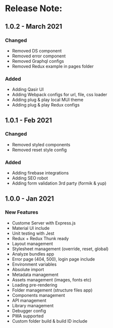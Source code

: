 # Release Note:

## 1.0.2 - March 2021

### Changed

- Removed DS component
- Removed error component
- Removed Graphql configs
- Removed Redux example in pages folder

### Added

- Adding Qasir UI
- Adding Webpack configs for url, file, css loader
- Adding plug & play local MUI theme
- Adding plug & play Redux configs

## 1.0.1 - Feb 2021

### Changed

- Removed styled components
- Removed reset style config

### Added

- Adding firebase integrations
- Adding SEO robot
- Adding form validation 3rd party (formik & yup)

## 1.0.0 - Jan 2021

### New Features

- Custome Server with Express.js
- Material UI include
- Unit testing with Jest
- Redux + Redux Thunk ready
- Layout management
- Stylesheet management (override, reset, global)
- Analyze bundles app
- Error page (404, 500), login page include
- Environment variables
- Absolute import
- Metadata management
- Assets management (images, fonts etc)
- Loading pre-rendering
- Folder management (structure files app)
- Components management
- API management
- Library management
- Debugger config
- PWA supported
- Custom folder build & build ID include
